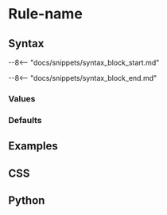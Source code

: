 <!-- This is the template file for a CSS rule reference page. -->

# Rule-name

<!-- Short description of what the rule does, without syntax details or anything.
One or two sentences is typically enough. -->

## Syntax

--8<-- "docs/snippets/syntax_block_start.md"
<!-- Formal syntax description of the rule -->
--8<-- "docs/snippets/syntax_block_end.md"

<!-- Description of what the rule uses the types/values for. -->

### Values

<!--
If this rule only needs one type, include it directly:

--8<-- "docs/snippets/type_syntax/only_type.md"
-->

<!--
If this rule needs two or more types:

### &lt;first-type&gt;

--8<-- "docs/snippets/type_syntax/first_type.md"

### &lt;second-type&gt;

--8<-- "docs/snippets/type_syntax/second_type.md"

...
-->

### Defaults

<!-- If necessary, make note of the default values here.
Otherwise, delete this section.
E.g., `border` contains this section. -->

## Examples

<!--
Short description of the first example.

=== "Output"

    ```{.textual path="docs/examples/styles/rule.py"}
    ```

=== "rule.py"

    ```py
    --8<-- "docs/examples/styles/rule.py"
    ```

=== "rule.css"

    ```scss
    --8<-- "docs/examples/styles/rule.css"
    ```
-->

<!--
Short description of the second example.
(If only one example is given, make sure the section is called "Example" and not "Examples".)

=== "Output"

    ```{.textual path="docs/examples/styles/rule.py"}
    ```

=== "rule.py"

    ```py
    --8<-- "docs/examples/styles/rule.py"
    ```

=== "rule.css"

    ```scss
    --8<-- "docs/examples/styles/rule.css"
    ```

-->

<!-- ... -->

## CSS

<!--
The CSS syntax for the rule definitions.
Include comments when relevant.
Include all variations.
List all values, if possible and sensible.

```sass
rule-name: value1
rule-name: value2
rule-name: different-syntax-value shown-here

rule-name-variant: value3
rule-name-variant: value4
```

-->

## Python

<!--
The Python syntax for the rule definitions.
Copy the same examples as the ones shown in the CSS above.

If the programmatic way of setting the rule differs significantly from the CSS way, make note of that here.

```py
rule_name = value1
rule_name = value2
rule_name = (different_syntax_value, shown_here)

rule_name_variant = value3
rule_name_variant = value4
```

-->
